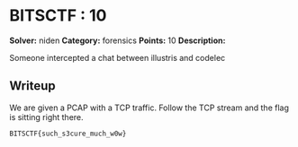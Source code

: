 # BITSCTF : 10

**Solver:** niden
**Category:** forensics
**Points:** 10
**Description:**

Someone intercepted a chat between illustris and codelec

## Writeup

We are given a PCAP with a TCP traffic. Follow the TCP stream and the flag is sitting right there.

`BITSCTF{such_s3cure_much_w0w}`
